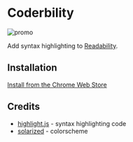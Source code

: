 # Coderbility

![promo](http://f.cl.ly/items/3m461J1A0O213E3T1j1G/promotional.png)

Add syntax highlighting to [Readability][1].

## Installation

[Install from the Chrome Web Store][5]

## Credits

* [highlight.js][2] - syntax highlighting code
* [solarized][3] - colorscheme

[1]: http://www.readability.com
[2]: http://softwaremaniacs.org/soft/highlight/en/
[3]: http://ethanschoonover.com/solarized
[4]: http://api.yandex.ru/jslibs/libs.xml#highlightjs
[5]: https://chrome.google.com/webstore/detail/jhgglggpkgacolaedjhokfniopcinphf
